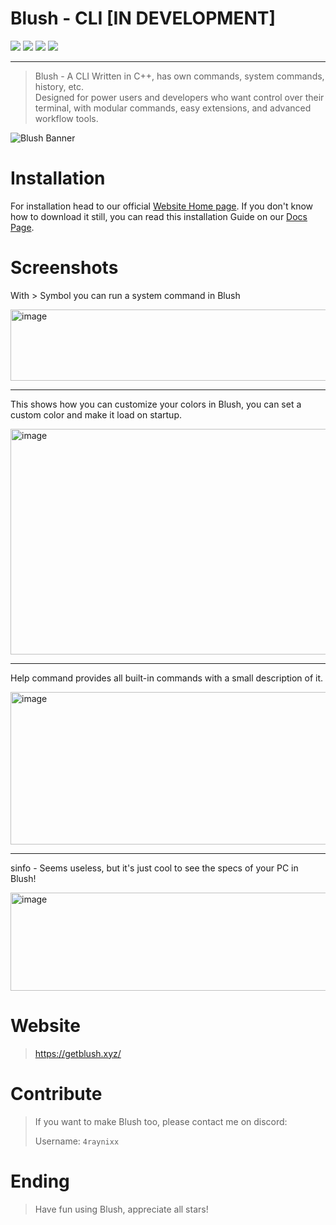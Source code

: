 # Blush - CLI [IN DEVELOPMENT]

![](https://img.shields.io/github/last-commit/Blush-CLI/Blush?style=for-the-badge&color=8AD7EB&logo=git&logoColor=FFFFFF&labelColor=1E202B)
![](https://img.shields.io/github/stars/Blush-CLI/Blush?style=for-the-badge&color=86DBD7&logo=andela&logoColor=FFFFFF&labelColor=1E202B)
![](https://img.shields.io/github/repo-size/Blush-CLI/Blush?style=for-the-badge&color=86DBCE&logo=protondrive&logoColor=FFFFFF&labelColor=1E202B)
![](https://img.shields.io/badge/Website-getblush.xyz-8AD7EB?style=for-the-badge&logo=globe&logoColor=FFFFFF&labelColor=1E202B)

---

> Blush - A CLI Written in C++, has own commands, system commands, history, etc.  
> Designed for power users and developers who want control over their terminal, with modular commands, easy extensions, and advanced workflow tools.

![Blush Banner](https://repository-images.githubusercontent.com/1021183835/2cfd8f2d-6a36-4c34-bf1b-e01f6bf0d41e)
# Installation
For installation head to our official [Website Home page](https://getblush.xyz/). If you don't know how to download it still, you can read this installation Guide on our [Docs Page](https://docs.getblush.xyz/getstarted/installation).

# Screenshots

With > Symbol you can run a system command in Blush

<img width="728" height="114" alt="image" src="https://github.com/user-attachments/assets/5459ff0e-5160-4d32-948c-a56d9ce1f82f" />

---

This shows how you can customize your colors in Blush, you can set a custom color and make it load on startup.

<img width="724" height="361" alt="image" src="https://github.com/user-attachments/assets/0a645dc0-0196-4e4a-8484-bc9eebccca4f" />

---

Help command provides all built-in commands with a small description of it.

<img width="728" height="244" alt="image" src="https://github.com/user-attachments/assets/43d80e62-6d5f-4af7-b0c7-3b7166bc98fc" />

---

sinfo - Seems useless, but it's just cool to see the specs of your PC in Blush!

<img width="722" height="157" alt="image" src="https://github.com/user-attachments/assets/95a2161a-1b91-4adf-b96a-e1afaeea947f" />

# Website
> https://getblush.xyz/

# Contribute
> If you want to make Blush too, please contact me on discord:
> 
> Username: `4raynixx`

# Ending
> Have fun using Blush, appreciate all stars!
